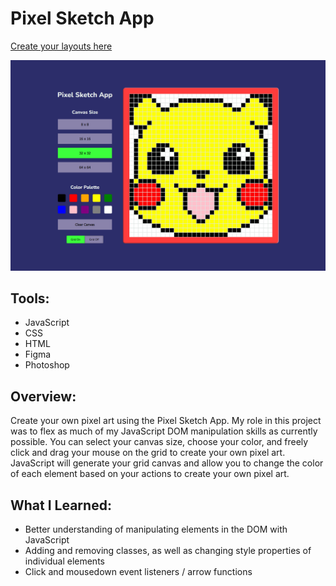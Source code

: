 # Pixel Sketch App

[Create your layouts here](https://johnlombardi389.github.io/pixel-sketch/)

![Screenshot](/images/pixel-sketch-img.png)

## Tools:

- JavaScript
- CSS
- HTML
- Figma
- Photoshop

## Overview:

Create your own pixel art using the Pixel Sketch App. My role in this project was to flex as much of my JavaScript DOM manipulation skills as currently possible. You can select your canvas size, choose your color, and freely click and drag your mouse on the grid to create your own pixel art. JavaScript will generate your grid canvas and allow you to change the color of each element based on your actions to create your own pixel art.

## What I Learned:

- Better understanding of manipulating elements in the DOM with JavaScript
- Adding and removing classes, as well as changing style properties of individual elements
- Click and mousedown event listeners / arrow functions
